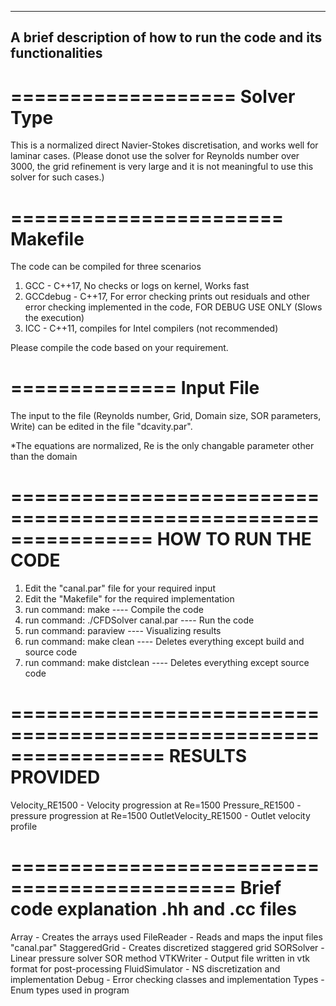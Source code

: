----------------------------------------------------------------------
A brief description of how to run the code and its functionalities
----------------------------------------------------------------------

===================
Solver Type
===================
This is a normalized direct Navier-Stokes discretisation, and works well for laminar cases. (Please donot use the solver for Reynolds number over 3000, the grid refinement is very large and it is not meaningful to use this solver for such cases.)


=======================
Makefile
=======================
The code can be compiled for three scenarios
1. GCC		 - C++17, No checks or logs on kernel, Works fast
2. GCCdebug	 - C++17, For error checking prints out residuals and other error checking implemented in the code, FOR DEBUG USE ONLY (Slows the execution)
3. ICC		 - C++11, compiles for Intel compilers (not recommended) 

Please compile the code based on your requirement.


==============
Input File
==============
The input to the file (Reynolds number, Grid, Domain size, SOR parameters, Write) can be edited in the file "dcavity.par".

*The equations are normalized, Re is the only changable parameter other than the domain

================================================================
HOW TO RUN THE CODE
================================================================
1. Edit the "canal.par" file for your required input
2. Edit the "Makefile" for the required implementation
3. run command: make					---- Compile the code
4. run command: ./CFDSolver canal.par			---- Run the code
5. run command: paraview				---- Visualizing results
6. run command: make clean				---- Deletes everything except build and source code
7. run command: make distclean				---- Deletes everything except source code


=================================================================
RESULTS PROVIDED
=================================================================
Velocity_RE1500		-	Velocity progression at Re=1500
Pressure_RE1500		-	pressure progression at Re=1500
OutletVelocity_RE1500	-	Outlet velocity profile 


=============================================
Brief code explanation .hh and .cc files
=============================================
Array		- Creates the arrays used
FileReader	- Reads and maps the input files "canal.par"
StaggeredGrid	- Creates discretized staggered grid
SORSolver	- Linear pressure solver SOR method
VTKWriter	- Output file written in vtk format for post-processing
FluidSimulator	- NS discretization and implementation
Debug		- Error checking classes and implementation
Types		- Enum types used in program


